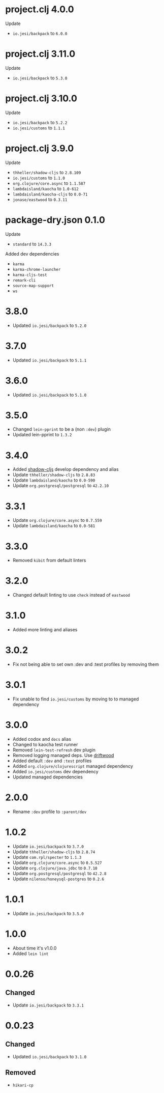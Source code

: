 # project.clj 4.0.0

Update

* `io.jesi/backpack` to `6.0.0`

# project.clj 3.11.0

Update

* `io.jesi/backpack` to `5.3.0`

# project.clj 3.10.0

Update

* `io.jesi/backpack` to `5.2.2`
* `io.jesi/customs` to `1.1.1`

# project.clj 3.9.0

Update

* `thheller/shadow-cljs` to `2.8.109`
* `io.jesi/customs` to `1.1.0`
* `org.clojure/core.async` to `1.1.587`
* `lambdaisland/kaocha` to `1.0-612`
* `lambdaisland/kaocha-cljs` to `0.0-71`
* `jonase/eastwood` to `0.3.11`

# package-dry.json 0.1.0

Update

* `standard` to `14.3.3`

Added dev dependencies

* `karma`
* `karma-chrome-launcher`
* `karma-cljs-test`
* `remark-cli`
* `source-map-support`
* `ws`

# 3.8.0

* Updated `io.jesi/backpack` to `5.2.0`

# 3.7.0

* Updated `io.jesi/backpack` to `5.1.1`

# 3.6.0

* Updated `io.jesi/backpack` to `5.1.0`

# 3.5.0

* Changed `lein-pprint` to be a (non `:dev`) plugin
* Updated lein-pprint to `1.3.2`

# 3.4.0

* Added [shadow-cljs](https://github.com/thheller/shadow-cljs) develop dependency and alias
* Update `thheller/shadow-cljs` to `2.8.83`
* Update `lambdaisland/kaocha` to `0.0-590`
* Update `org.postgresql/postgresql` to `42.2.10`

# 3.3.1

* Update `org.clojure/core.async` to `0.7.559`
* Update `lambdaisland/kaocha` to `0.0-581`

# 3.3.0

* Removed `kibit` from default linters

# 3.2.0

* Changed default linting to use `check` instead of `eastwood`

# 3.1.0

* Added more linting and aliases

# 3.0.2

* Fix not being able to set own :dev and :test profiles by removing them

# 3.0.1

* Fix unable to find `io.jesi/customs` by moving to to managed dependency

# 3.0.0

* Added codox and `docs` alias
* Changed to kaocha test runner
* Removed `lein-test-refresh` dev plugin
* Removed logging managed deps. Use [driftwood](https://github.com/jesims/driftwood)
* Added default `:dev` and `:test` profiles
* Added `org.clojure/clojurescript` managed dependency
* Added `io.jesi/customs` dev dependency
* Updated managed dependencies

# 2.0.0

* Rename `:dev` profile to `:parent/dev`

# 1.0.2

* Update `io.jesi/backpack` to `3.7.0`
* Update `thheller/shadow-cljs` to `2.8.74`
* Update `com.rpl/specter` to `1.1.3`
* Update `org.clojure/core.async` to `0.5.527`
* Update `org.clojure/java.jdbc` to `0.7.10`
* Update `org.postgresql/postgresql` to `42.2.8`
* Update `nilenso/honeysql-postgres` to `0.2.6`

# 1.0.1

* Update `io.jesi/backpack` to `3.5.0`

# 1.0.0

* About time it's v1.0.0
* Added `lein lint`

# 0.0.26

## Changed

* Update `io.jesi/backpack` to `3.3.1`

# 0.0.23

## Changed

* Updated `io.jesi/backpack` to `3.1.0`

## Removed

* `hikari-cp`
